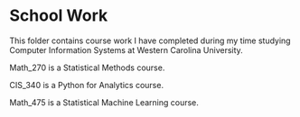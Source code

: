 # School Work
This folder contains course work I have completed during my time studying Computer Information Systems at Western Carolina University.

Math_270 is a Statistical Methods course. 

CIS_340 is a Python for Analytics course.

Math_475 is a Statistical Machine Learning course.
